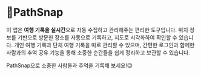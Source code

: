 
# 🚀PathSnap
이 앱은 **여행 기록을 실시간**으로 자동 수집하고 관리해주는 편리한 도구입니다. 위치 정보를 기반으로 방문한 장소를 자동으로 기록하고, 지도로 시각화하여 확인할 수 있습니다. 개인 여행 기록과 단체 여행 기록을 따로 관리할 수 있으며, 간편한 로그인과 함께한 사람과의 추억 공유 기능을 통해 소중한 순간들을 쉽게 정리하고 보관할 수 있습니다.

PathSnap으로 소중한 사람들과 추억을 기록해 보세요!😉

